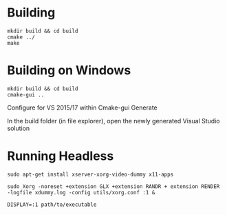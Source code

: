 
# Building
```
mkdir build && cd build
cmake ../
make
```

# Building on Windows
```
mkdir build && cd build
cmake-gui ..
```

Configure for VS 2015/17 within Cmake-gui
Generate

In the build folder (in file explorer), open the newly generated Visual Studio solution

# Running Headless

```
sudo apt-get install xserver-xorg-video-dummy x11-apps

sudo Xorg -noreset +extension GLX +extension RANDR + extension RENDER -logfile xdummy.log -config utils/xorg.conf :1 &

DISPLAY=:1 path/to/executable
```
